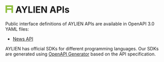 # <img src="logo.svg" width=25 alt="AYLIEN logo" /> AYLIEN APIs
 
Public interface definitions of AYLIEN APIs are available in OpenAPI 3.0 YAML files:

* [News API](aylien/v5/news/api.yaml)

AYLIEN has official SDKs for different programming languages. Our SDKs are generated using [OpenAPI Generator](https://openapi-generator.tech/) based on the API specification.

